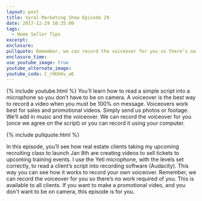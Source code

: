 ```yaml
---
layout: post
title: Vyral Marketing Show Episode 29
date: 2017-12-29 10:35:00
tags:
  - Home Seller Tips
excerpt:
enclosure:
pullquote: Remember, we can record the voiceover for you so there’s no work required of you.
enclosure_time:
use_youtube_image: true
youtube_alternate_image:
youtube_code: C_rHUhKv_wE
---
```



{% include youtube.html %}
You’ll learn how to read a simple script into a microphone so you don’t have to be on camera. A voiceover is the best way to record a video when you must be 100% on message. Voiceovers work best for sales and promotional videos. Simply send us photos or footage. We’ll add in music and the voiceover. We can record the voiceover for you (once we agree on the script) or you can record it using your computer.

{% include pullquote.html %}

In this episode, you’ll see how real estate clients taking my upcoming recruiting class to launch Jan 8th are creating videos to sell tickets to upcoming training events. I use the Yeti microphone, with the levels set correctly, to read a client’s script into recording software (Audacity). This way you can see how it works to record your own voiceover. Remember, we can record the voiceover for you so there’s no work required of you. This is available to all clients. If you want to make a promotional video, and you don't want to be on camera, this episode is for you.
